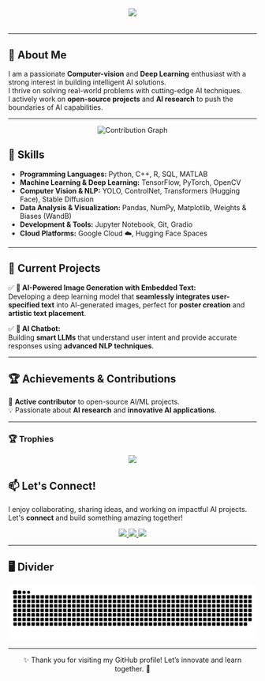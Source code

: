 
<h1 align="center"><p align="center"><img src="https://img.shields.io/badge/Hello%20There!-I'm%20Subhansh%20Malviya 👋-magenta?style=for-the-badge" /></p> </h1>

---

## 🚀 About Me  
I am a passionate **Computer-vision** and **Deep Learning** enthusiast with a strong interest in building intelligent AI solutions.  
I thrive on solving real-world problems with cutting-edge AI techniques.  
I actively work on **open-source projects** and **AI research** to push the boundaries of AI capabilities.

---
<p align="center">
  <img src="https://github-readme-activity-graph.vercel.app/graph?username=subh-775&theme=react-dark&hide_border=true&custom_title=Contribution%20Graph&area=true&point=false&line=31C442&area_color=21914A" alt="Contribution Graph"/>
</p>

## 🎯 Skills  
- **Programming Languages:** Python, C++, R, SQL, MATLAB  
- **Machine Learning & Deep Learning:** TensorFlow, PyTorch, OpenCV  
- **Computer Vision & NLP:** YOLO, ControlNet, Transformers (Hugging Face), Stable Diffusion  
- **Data Analysis & Visualization:** Pandas, NumPy, Matplotlib, Weights & Biases (WandB)  
- **Development & Tools:** Jupyter Notebook, Git, Gradio  
- **Cloud Platforms:** Google Cloud ☁️, Hugging Face Spaces  

---

## 🌱 Current Projects  
✅ **📸 AI-Powered Image Generation with Embedded Text:**  
Developing a deep learning model that **seamlessly integrates user-specified text** into AI-generated images, perfect for **poster creation** and **artistic text placement**.

✅ **🤖 AI Chatbot:**  
Building **smart LLMs** that understand user intent and provide accurate responses using **advanced NLP techniques**.

---

## 🏆 Achievements & Contributions  
🚀 **Active contributor** to open-source AI/ML projects.  
💡 Passionate about **AI research** and **innovative AI applications**.  

---

### **🏆 Trophies**
<p align="center">
    <img src="https://github-profile-trophy.vercel.app/?username=subh-775&theme=dracula" />
</p>


## 📫 Let's Connect!  
I enjoy collaborating, sharing ideas, and working on impactful AI projects. Let's **connect** and build something amazing together!  

<p align="center">
    <a href="https://huggingface.co/Subh775">
        <img src="https://img.shields.io/badge/HuggingFace-Models_&_Datasets-yellow?logo=huggingface" />
    </a>
    <a href="mailto:subhansh4268@gmail.com">
        <img src="https://img.shields.io/badge/Email-Contact_Me-red?logo=gmail&logoColor=white" />
    </a>
    <a href="https://www.linkedin.com/in/subhansh-malviya-a43b5b28b/">
        <img src="https://img.shields.io/badge/LinkedIn-Connect-blue?logo=linkedin&logoColor=white" />
    </a>
</p>

---

## 🖥️ Divider  
<p align="center">
    <img src="https://github.com/Platane/snk/raw/output/github-contribution-grid-snake.svg" />
</p>

---

<p align="center">✨ Thank you for visiting my GitHub profile! Let’s innovate and learn together. 🚀</p>
